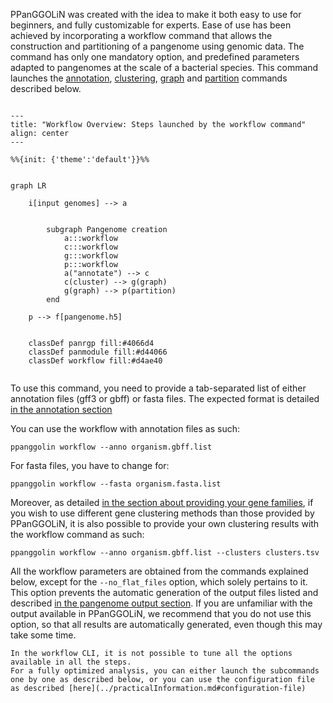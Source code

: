 PPanGGOLiN was created with the idea to make it both easy to use for beginners, and fully customizable for experts.
Ease of use has been achieved by incorporating a workflow command that allows the construction and partitioning of a pangenome using genomic data.
The command has only one mandatory option, and predefined parameters adapted to pangenomes at the scale of a bacterial species.
This command launches the [annotation](./pangenomeAnalyses.md#annotation), [clustering](./pangenomeCluster.md#cluster-genes-into-gene-families), [graph](./pangenomeAnalyses.md#graph) and [partition](./pangenomeAnalyses.md#partition) commands described below.



```{mermaid}

---
title: "Workflow Overview: Steps launched by the workflow command"
align: center
---

%%{init: {'theme':'default'}}%%


graph LR

    i[input genomes] --> a


        subgraph Pangenome creation
            a:::workflow
            c:::workflow
            g:::workflow
            p:::workflow
            a("annotate") --> c
            c(cluster) --> g(graph)
            g(graph) --> p(partition)
        end

    p --> f[pangenome.h5]

        
    classDef panrgp fill:#4066d4
    classDef panmodule fill:#d44066
    classDef workflow fill:#d4ae40


```


To use this command, you need to provide a tab-separated list of either annotation files (gff3 or gbff) or fasta files. The expected format is detailed [in the annotation section](./pangenomeAnalyses.md#annotation)

You can use the workflow with annotation files as such: 
```
ppanggolin workflow --anno organism.gbff.list
```

For fasta files, you have to change for: 
```
ppanggolin workflow --fasta organism.fasta.list
```

Moreover, as detailed [in the section about providing your gene families](./pangenomeAnalyses.md#read-clustering), 
if you wish to use different gene clustering methods than those provided by PPanGGOLiN,
it is also possible to provide your own clustering results with the workflow command as such:

```
ppanggolin workflow --anno organism.gbff.list --clusters clusters.tsv
```

All the workflow parameters are obtained from the commands explained below, except for the `--no_flat_files` option, which solely pertains to it. This option prevents the automatic generation of the output files listed and described [in the pangenome output section](./pangenomeAnalyses.md#pangenome-outputs).
If you are unfamiliar with the output available in PPanGGOLiN, we recommend that you do not use this option, so that all results are automatically generated, even though this may take some time.

```{tip}
In the workflow CLI, it is not possible to tune all the options available in all the steps. 
For a fully optimized analysis, you can either launch the subcommands one by one as described below, or you can use the configuration file as described [here](../practicalInformation.md#configuration-file)
```




